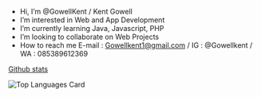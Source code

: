 - Hi, I’m @GowellKent / Kent Gowell
- I’m interested in Web and App Development
- I’m currently learning Java, Javascript, PHP
- I’m looking to collaborate on Web Projects
- How to reach me E-mail : Gowellkent1@gmail.com / IG : @Gowellkent / WA : 085389612369

[Github stats](https://github-readme-stats.vercel.app/api?username=GowellKent&theme=highcontrast&show_icons=true&count_private=true)

![Top Languages Card](https://github-readme-stats.vercel.app/api/top-langs/?username=GowellKent)

<!---
GowellKent/GowellKent is a ✨ special ✨ repository because its `README.md` (this file) appears on your GitHub profile.
You can click the Preview link to take a look at your changes.
--->
